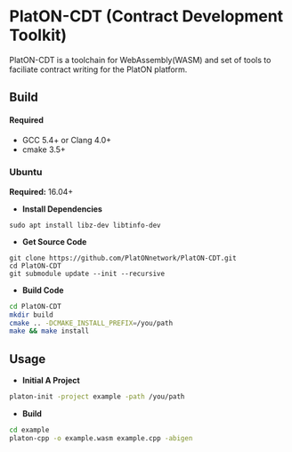 # PlatON-CDT (Contract Development Toolkit)

PlatON-CDT is a toolchain for WebAssembly(WASM) and set of tools to faciliate
contract writing for the PlatON platform.

## Build

#### Required

- GCC 5.4+ or Clang 4.0+
- cmake 3.5+

### Ubuntu 

**Required:** 16.04+

- **Install Dependencies**

``` shell
sudo apt install libz-dev libtinfo-dev
```

- **Get Source Code**

```shell
git clone https://github.com/PlatONnetwork/PlatON-CDT.git
cd PlatON-CDT
git submodule update --init --recursive
```
- **Build Code**

``` sh
cd PlatON-CDT
mkdir build
cmake .. -DCMAKE_INSTALL_PREFIX=/you/path
make && make install
```

## Usage

- **Initial A Project**

``` sh
platon-init -project example -path /you/path
```

- **Build**

``` sh
cd example
platon-cpp -o example.wasm example.cpp -abigen
```
